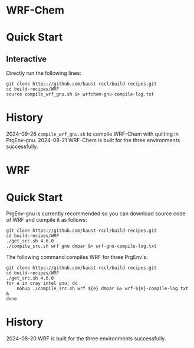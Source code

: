 WRF-Chem
========

Quick Start
===========

Interactive
-----------

Directly run the following lines:
```
git clone https://github.com/kaust-rccl/build-recipes.git
cd build-recipes/WRF
source compile_wrf_gnu.sh &> wrfchem-gnu-compile-log.txt
```

History
=======

2024-09-26 `compile_wrf_gnu.sh` to compile WRF-Chem with quilting in PrgEnv-gnu.
2024-08-21 WRF-Chem is built for the three environments successfully.

WRF
===

Quick Start
===========

PrgEnv-gnu is currently recommended so you can download source code of WRF and compile it as follows:

```
git clone https://github.com/kaust-rccl/build-recipes.git
cd build-recipes/WRF
./get_src.sh 4.6.0
./compile_src.sh wrf gnu dmpar &> wrf-gnu-compile-log.txt
```

The following command compiles WRF for three PrgEnv's:

```
git clone https://github.com/kaust-rccl/build-recipes.git
cd build-recipes/WRF
./get_src.sh 4.6.0
for e in cray intel gnu; do
    nohup ./compile_src.sh wrf ${e} dmpar &> wrf-${e}-compile-log.txt &
done
```

History
=======
2024-08-20 WRF is built for the three environments successfully.




